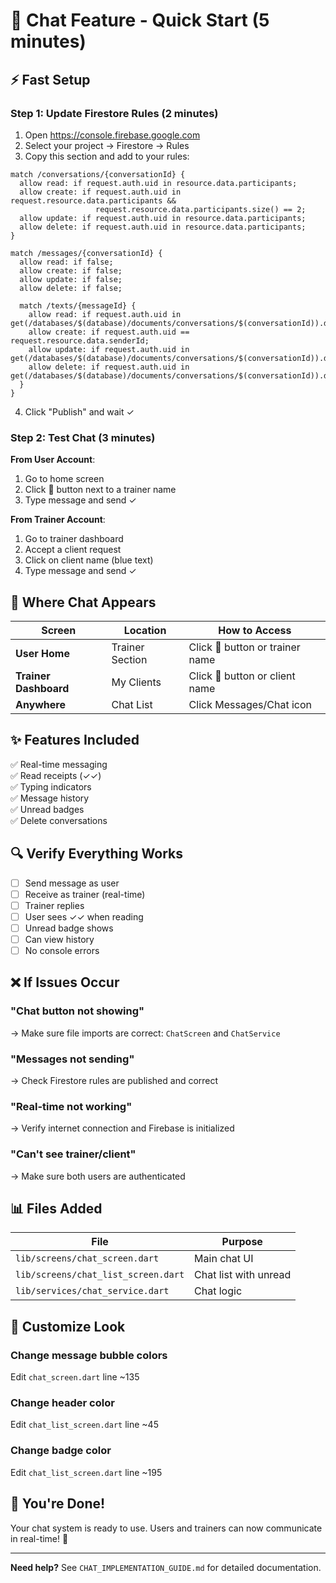# 💬 Chat Feature - Quick Start (5 minutes)

## ⚡ Fast Setup

### Step 1: Update Firestore Rules (2 minutes)
1. Open https://console.firebase.google.com
2. Select your project → Firestore → Rules
3. Copy this section and add to your rules:

```firestore
match /conversations/{conversationId} {
  allow read: if request.auth.uid in resource.data.participants;
  allow create: if request.auth.uid in request.resource.data.participants &&
                   request.resource.data.participants.size() == 2;
  allow update: if request.auth.uid in resource.data.participants;
  allow delete: if request.auth.uid in resource.data.participants;
}

match /messages/{conversationId} {
  allow read: if false;
  allow create: if false;
  allow update: if false;
  allow delete: if false;
  
  match /texts/{messageId} {
    allow read: if request.auth.uid in get(/databases/$(database)/documents/conversations/$(conversationId)).data.participants;
    allow create: if request.auth.uid == request.resource.data.senderId;
    allow update: if request.auth.uid in get(/databases/$(database)/documents/conversations/$(conversationId)).data.participants;
    allow delete: if request.auth.uid in get(/databases/$(database)/documents/conversations/$(conversationId)).data.participants;
  }
}
```

4. Click "Publish" and wait ✓

### Step 2: Test Chat (3 minutes)

**From User Account**:
1. Go to home screen
2. Click 💬 button next to a trainer name
3. Type message and send ✓

**From Trainer Account**:
1. Go to trainer dashboard
2. Accept a client request
3. Click on client name (blue text)
4. Type message and send ✓

## 📱 Where Chat Appears

| Screen | Location | How to Access |
|--------|----------|--------------|
| **User Home** | Trainer Section | Click 💬 button or trainer name |
| **Trainer Dashboard** | My Clients | Click 💬 button or client name |
| **Anywhere** | Chat List | Click Messages/Chat icon |

## ✨ Features Included

✅ Real-time messaging  
✅ Read receipts (✓✓)  
✅ Typing indicators  
✅ Message history  
✅ Unread badges  
✅ Delete conversations  

## 🔍 Verify Everything Works

- [ ] Send message as user
- [ ] Receive as trainer (real-time)
- [ ] Trainer replies
- [ ] User sees ✓✓ when reading
- [ ] Unread badge shows
- [ ] Can view history
- [ ] No console errors

## ❌ If Issues Occur

### "Chat button not showing"
→ Make sure file imports are correct: `ChatScreen` and `ChatService`

### "Messages not sending"
→ Check Firestore rules are published and correct

### "Real-time not working"
→ Verify internet connection and Firebase is initialized

### "Can't see trainer/client"
→ Make sure both users are authenticated

## 📊 Files Added

| File | Purpose |
|------|---------|
| `lib/screens/chat_screen.dart` | Main chat UI |
| `lib/screens/chat_list_screen.dart` | Chat list with unread |
| `lib/services/chat_service.dart` | Chat logic |

## 🎨 Customize Look

### Change message bubble colors
Edit `chat_screen.dart` line ~135

### Change header color  
Edit `chat_list_screen.dart` line ~45

### Change badge color
Edit `chat_list_screen.dart` line ~195

## 🚀 You're Done!

Your chat system is ready to use. Users and trainers can now communicate in real-time! 🎉

---

**Need help?** See `CHAT_IMPLEMENTATION_GUIDE.md` for detailed documentation.